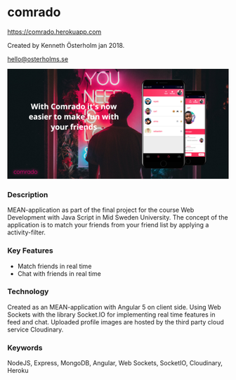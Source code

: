 # comrado
https://comrado.herokuapp.com

Created by Kenneth Österholm jan 2018.

hello@osterholms.se

![Example of app](promo.jpg?raw=true)


### Description

MEAN-application as part of the final project for the course Web Development with Java Script in Mid Sweden University.
The concept of the application is to match your friends from your friend list by applying a activity-filter.


### Key Features
<ul>
  <li>Match friends in real time</li>
  <li>Chat with friends in real time</li>
</ul>

### Technology
Created as an MEAN-application with Angular 5 on client side.
Using Web Sockets with the library Socket.IO for implementing real time features in feed and chat.
Uploaded profile images are hosted by the third party cloud service Cloudinary.

### Keywords

NodeJS, Express, MongoDB, Angular, Web Sockets, SocketIO, Cloudinary, Heroku

